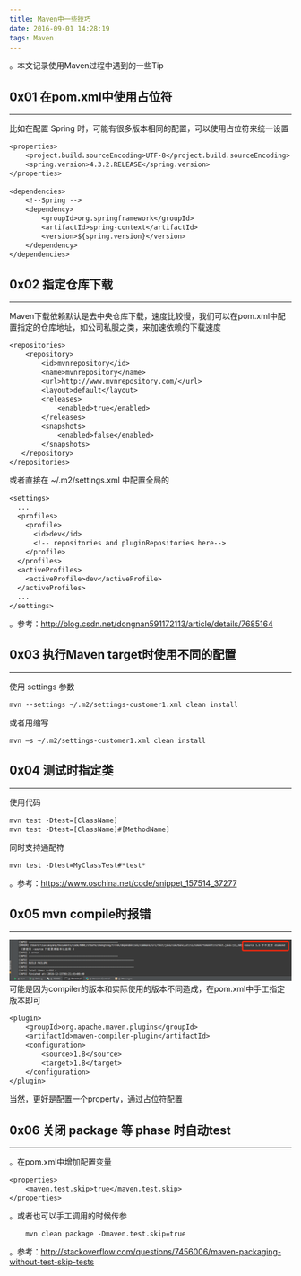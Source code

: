 ```yaml
---
title: Maven中一些技巧
date: 2016-09-01 14:28:19
tags: Maven
---
```

。本文记录使用Maven过程中遇到的一些Tip

<!--more-->
## 0x01 在pom.xml中使用占位符
***
比如在配置 Spring 时，可能有很多版本相同的配置，可以使用占位符来统一设置
```
<properties>
    <project.build.sourceEncoding>UTF-8</project.build.sourceEncoding>
    <spring.version>4.3.2.RELEASE</spring.version>
</properties>

<dependencies>
    <!--Spring -->
    <dependency>
        <groupId>org.springframework</groupId>
        <artifactId>spring-context</artifactId>
        <version>${spring.version}</version>
    </dependency>
</dependencies>
```

## 0x02 指定仓库下载
***
Maven下载依赖默认是去中央仓库下载，速度比较慢，我们可以在pom.xml中配置指定的仓库地址，如公司私服之类，来加速依赖的下载速度
```
<repositories>
    <repository>
        <id>mvnrepository</id>
        <name>mvnrepository</name>
        <url>http://www.mvnrepository.com/</url>
        <layout>default</layout>
        <releases>
            <enabled>true</enabled>
        </releases>
        <snapshots>
            <enabled>false</enabled>
        </snapshots>
   </repository>
</repositories>
```
或者直接在 ~/.m2/settings.xml 中配置全局的
```
<settings>    
  ...    
  <profiles>    
    <profile>    
      <id>dev</id>    
      <!-- repositories and pluginRepositories here-->    
    </profile>    
  </profiles>    
  <activeProfiles>    
    <activeProfile>dev</activeProfile>    
  </activeProfiles>    
  ...    
</settings>    
```
。参考：http://blog.csdn.net/dongnan591172113/article/details/7685164

## 0x03 执行Maven target时使用不同的配置
***
使用 settings 参数
```
mvn --settings ~/.m2/settings-customer1.xml clean install
```
或者用缩写
```
mvn –s ~/.m2/settings-customer1.xml clean install
```

## 0x04 测试时指定类
***
使用代码
```
mvn test -Dtest=[ClassName]
mvn test -Dtest=[ClassName]#[MethodName]
```
同时支持通配符
```
mvn test -Dtest=MyClassTest#*test*
```
。参考：https://www.oschina.net/code/snippet_157514_37277

## 0x05 mvn compile时报错
***
![](/images/20160901/mvn_compile_err.png)
可能是因为compiler的版本和实际使用的版本不同造成，在pom.xml中手工指定版本即可
```
<plugin>
    <groupId>org.apache.maven.plugins</groupId>
    <artifactId>maven-compiler-plugin</artifactId>
    <configuration>
        <source>1.8</source>
        <target>1.8</target>
    </configuration>
</plugin>
```
当然，更好是配置一个property，通过占位符配置


## 0x06 关闭 package 等 phase 时自动test
***
。在pom.xml中增加配置变量
```
<properties>
    <maven.test.skip>true</maven.test.skip>
</properties>
```
。或者也可以手工调用的时候传参
```
    mvn clean package -Dmaven.test.skip=true
```
。参考：http://stackoverflow.com/questions/7456006/maven-packaging-without-test-skip-tests
